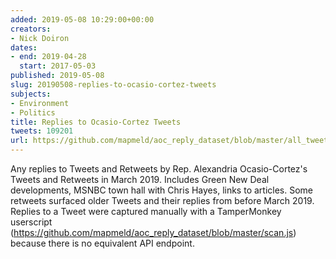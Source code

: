 ```yaml
---
added: 2019-05-08 10:29:00+00:00
creators:
- Nick Doiron
dates:
- end: 2019-04-28
  start: 2017-05-03
published: 2019-05-08
slug: 20190508-replies-to-ocasio-cortez-tweets
subjects:
- Environment
- Politics
title: Replies to Ocasio-Cortez Tweets
tweets: 109201
url: https://github.com/mapmeld/aoc_reply_dataset/blob/master/all_tweets/ids.csv
---
```


Any replies to Tweets and Retweets by Rep. Alexandria Ocasio-Cortez's Tweets and Retweets in March 2019. Includes Green New Deal developments, MSNBC town hall with Chris Hayes, links to articles. Some retweets surfaced older Tweets and their replies from before March 2019. Replies to a Tweet were captured manually with a TamperMonkey userscript (https://github.com/mapmeld/aoc_reply_dataset/blob/master/scan.js) because there is no equivalent API endpoint.
